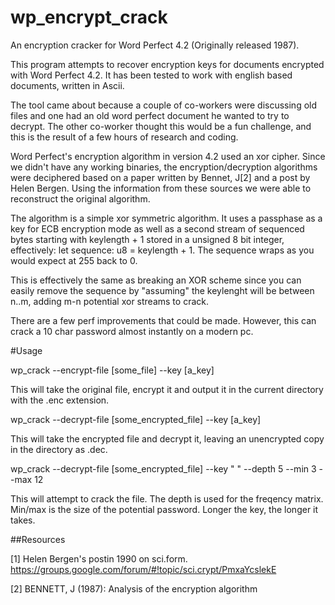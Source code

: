 # wp_encrypt_crack

An encryption cracker for Word Perfect 4.2 (Originally released 1987). 

This program attempts to recover encryption keys for documents encrypted with Word Perfect 4.2. It has been tested to work with english based documents, written in Ascii. 

The tool came about because a couple of co-workers were discussing old files and one had an old word perfect document he wanted to try to decrypt. The other co-worker thought this would be a fun challenge, and this is the result of a few hours of research and coding.

Word Perfect's encryption algorithm in version 4.2 used an xor cipher. Since we didn't have any working binaries, the encryption/decryption algorithms were deciphered based on a paper written by Bennet, J[2] and a post by Helen Bergen. Using the information from these sources we were able to reconstruct the original algorithm. 

The algorithm is a simple xor symmetric algorithm. It uses a passphase as a key for ECB encryption mode as well as a second stream of sequenced bytes starting with keylength + 1 stored in a unsigned 8 bit integer, effectively: let sequence: u8 = keylength + 1. The sequence wraps as you would expect at 255 back to 0. 

This is effectively the same as breaking an XOR scheme since you can easily remove the sequence by "assuming" the keylenght will be between n..m, adding m-n potential xor streams to crack. 

There are a few perf improvements that could be made. However, this can crack a 10 char password almost instantly on a modern pc. 

#Usage

wp_crack --encrypt-file [some_file] --key [a_key] 

This will take the original file, encrypt it and output it in the current directory with the .enc extension.

wp_crack --decrypt-file [some_encrypted_file] --key [a_key]

This will take the encrypted file and decrypt it, leaving an unencrypted copy in the directory as .dec. 

wp_crack --decrypt-file [some_encrypted_file] --key " " --depth 5 --min 3 --max 12

This will attempt to crack the file. The depth is used for the freqency matrix. Min/max is the size of the potential password. Longer the key, the longer it takes.

##Resources

[1] Helen Bergen's postin 1990 on sci.form. https://groups.google.com/forum/#!topic/sci.crypt/PmxaYcslekE

[2] BENNETT, J (1987): Analysis of the encryption algorithm